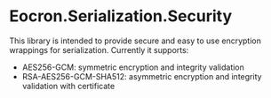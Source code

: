 # Eocron.Serialization.Security

This library is intended to provide secure and easy to use encryption wrappings for serialization.
Currently it supports:
  - AES256-GCM: symmetric encryption and integrity validation
  - RSA-AES256-GCM-SHA512: asymmetric encryption and integrity validation with certificate